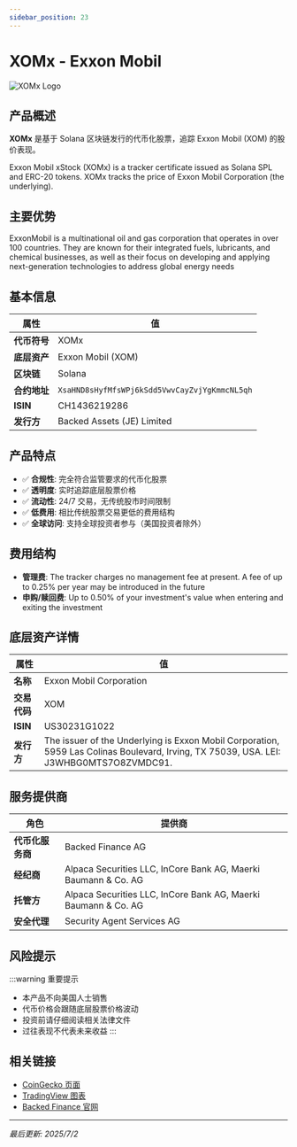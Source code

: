 ```yaml
---
sidebar_position: 23
---
```


# XOMx - Exxon Mobil

![XOMx Logo](/img/tokens/XOMx.svg)

## 产品概述

**XOMx** 是基于 Solana 区块链发行的代币化股票，追踪 Exxon Mobil (XOM) 的股价表现。

Exxon Mobil xStock (XOMx) is a tracker certificate issued as Solana SPL and ERC-20 tokens. XOMx tracks the price of Exxon Mobil Corporation (the underlying).

## 主要优势

ExxonMobil is a multinational oil and gas corporation that operates in over 100 countries. They are known for their integrated fuels, lubricants, and chemical businesses, as well as their focus on developing and applying next-generation technologies to address global energy needs


## 基本信息

| 属性 | 值 |
|------|----|
| **代币符号** | XOMx |
| **底层资产** | Exxon Mobil (XOM) |
| **区块链** | Solana |
| **合约地址** | `XsaHND8sHyfMfsWPj6kSdd5VwvCayZvjYgKmmcNL5qh` |
| **ISIN** | CH1436219286 |
| **发行方** | Backed Assets (JE) Limited |

## 产品特点

- ✅ **合规性**: 完全符合监管要求的代币化股票
- ✅ **透明度**: 实时追踪底层股票价格
- ✅ **流动性**: 24/7 交易，无传统股市时间限制
- ✅ **低费用**: 相比传统股票交易更低的费用结构
- ✅ **全球访问**: 支持全球投资者参与（美国投资者除外）

## 费用结构

- **管理费**: The tracker charges no management fee at present. A fee of up to 0.25% per year may be introduced in the future
- **申购/赎回费**: Up to 0.50% of your investment's value when entering and exiting the investment

## 底层资产详情

| 属性 | 值 |
|------|----|
| **名称** | Exxon Mobil Corporation |
| **交易代码** | XOM |
| **ISIN** | US30231G1022 |
| **发行方** | The issuer of the Underlying is Exxon Mobil Corporation, 5959 Las Colinas Boulevard, Irving, TX 75039, USA. LEI: J3WHBG0MTS7O8ZVMDC91. |

## 服务提供商

| 角色 | 提供商 |
|------|----|
| **代币化服务商** | Backed Finance AG |
| **经纪商** | Alpaca Securities LLC, InCore Bank AG, Maerki Baumann & Co. AG |
| **托管方** | Alpaca Securities LLC, InCore Bank AG, Maerki Baumann & Co. AG |
| **安全代理** | Security Agent Services AG |

## 风险提示

:::warning 重要提示
- 本产品不向美国人士销售
- 代币价格会跟随底层股票价格波动
- 投资前请仔细阅读相关法律文件
- 过往表现不代表未来收益
:::

## 相关链接

- [CoinGecko 页面](https://www.coingecko.com/)
- [TradingView 图表](https://www.tradingview.com/)
- [Backed Finance 官网](https://backed.fi/)

---

*最后更新: 2025/7/2*
